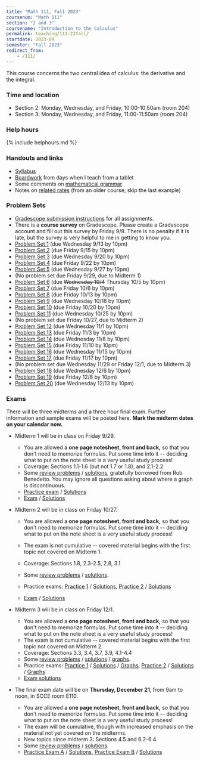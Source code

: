 ```yaml
---
title: "Math 111, Fall 2023"
coursenum: "Math 111"
section: "2 and 3"
coursename: "Introduction to the Calculus"
permalink: teaching/111-23fall/
startdate: 2023-09
semester: "Fall 2023"
redirect_from:
    - /111/
---
```


This course concerns the two central idea of calculus: the derivative and the integral.


### Time and location
* Section 2: Monday, Wednesday, and Friday, 10:00-10:50am (room 204)
* Section 3: Monday, Wednesday, and Friday, 11:00-11:50am (room 204)

### Help hours

{% include helphours.md %}

### Handouts and links
* [Syllabus](handouts/syllabus.pdf)
* [Boardwork](https://www.dropbox.com/scl/fo/nshvu9eb85zbvh8h90sbb/h?rlkey=qkv7vahdm4dghy8ch90ls2b92&dl=0) from days when I teach from a tablet
* Some comments on [mathematical grammar](handouts/grammar.pdf)
* Notes on [related rates](../math1a/lecture22.pdf) (from an older course; skip the last example)

### Problem Sets
* [Gradescope submission instructions](handouts/gsinfo.pdf) for all assignments.
* There is a **course survey** on Gradescope. Please create a Gradescope account and fill out this survey by Friday 9/8. There is no penalty if it is late, but the survey is very helpful to me in getting to know you.
* [Problem Set 1](psets/pset1.pdf) (due Wednesday 9/13 by 10pm)
* [Problem Set 2](psets/pset2.pdf) (due Friday 9/15 by 10pm)
* [Problem Set 3](psets/pset3.pdf) (due Wednesday 9/20 by 10pm)
* [Problem Set 4](psets/pset4.pdf) (due Friday 9/22 by 10pm)
* [Problem Set 5](psets/pset5.pdf) (due Wednesday 9/27 by 10pm)
* (No problem set due Friday 9/29, due to Midterm 1)
* [Problem Set 6](psets/pset6.pdf) (due ~~Wednesday 10/4~~ Thursday 10/5 by 10pm)
* [Problem Set 7](psets/pset7.pdf) (due Friday 10/6 by 10pm)
* [Problem Set 8](psets/pset8.pdf) (due Friday 10/13 by 10pm)
* [Problem Set 9](psets/pset9.pdf) (due Wednesday 10/18 by 10pm)
* [Problem Set 10](psets/pset10.pdf) (due Friday 10/20 by 10pm)
* [Problem Set 11](psets/pset11.pdf) (due Wednesday 10/25 by 10pm)
* (No problem set due Friday 10/27, due to Midterm 2)
* [Problem Set 12](psets/pset12.pdf) (due Wednesday 11/1 by 10pm)
* [Problem Set 13](psets/pset13.pdf) (due Friday 11/3 by 10pm)
* [Problem Set 14](psets/pset14.pdf) (due Wednesday 11/8 by 10pm)
* [Problem Set 15](psets/pset15.pdf) (due Friday 11/10 by 10pm)
* [Problem Set 16](psets/pset16.pdf) (due Wednesday 11/15 by 10pm)
* [Problem Set 17](psets/pset17.pdf) (due Friday 11/17 by 10pm)
* (No problem set due Wednesday 11/29 or Friday 12/1, due to Midterm 3)
* [Problem Set 18](psets/pset18.pdf) (due Wednesday 12/6 by 10pm)
* [Problem Set 19](psets/pset19.pdf) (due Friday 12/8 by 10pm)
* [Problem Set 20](psets/pset20.pdf) (due Wednesday 12/13 by 10pm)

### Exams
There will be three midterms and a three hour final exam. Further information and sample exams will be posted here. **Mark the midterm dates on your calendar now.**

* Midterm 1 will be in class on Friday 9/29.
    * You are allowed a **one page notesheet, front and back,** so that you don't need to memorize formulas. Put some time into it -- deciding what to put on the note sheet is a very useful study process!
    * Coverage: Sections 1.1-1.6 (but not 1.7 or 1.8), and 2.1-2.2.
    * Some [review problems](exams/practice1.pdf) / [solutions](exams/sol_practice1.pdf), gratefully borrowed from Rob Benedetto. You may ignore all questions asking about where a graph is discontinuous.
    * [Practice exam](exams/midterm1practice1.pdf) / [Solutions](exams/midterm1practice1soln.pdf)
    * [Exam](https://moodle.amherst.edu/pluginfile.php/1079762/mod_resource/content/1/midterm1compact.pdf) / [Solutions](https://moodle.amherst.edu/pluginfile.php/1079763/mod_resource/content/1/midterm1soln.pdf)

* Midterm 2 will be in class on Friday 10/27.
    * You are allowed a **one page notesheet, front and back,** so that you don't need to memorize formulas. Put some time into it -- deciding what to put on the note sheet is a very useful study process!
    * The exam is not cumulative -- covered material begins with the first topic not covered on Midterm 1.
    * Coverage: Sections 1.8, 2.3-2.5, 2.8, 3.1
   
    * Some [review problems](exams/midterm2review.pdf) / [solutions](exams/midterm2reviewSoln.pdf).
    * Practice exams: [Practice 1](exams/midterm2practice1.pdf) / [Solutions](exams/midterm2practice1soln.pdf), [Practice 2](exams/midterm2practice2.pdf) / [Solutions](exams/midterm2practice2soln.pdf)
    * [Exam](https://moodle.amherst.edu/pluginfile.php/1086425/mod_resource/content/1/midterm2compact.pdf) / [Solutions](https://moodle.amherst.edu/pluginfile.php/1086426/mod_resource/content/1/midterm2soln.pdf)

* Midterm 3 will be in class on Friday 12/1.
    * You are allowed a **one page notesheet, front and back,** so that you don't need to memorize formulas. Put some time into it -- deciding what to put on the note sheet is a very useful study process!
    * The exam is not cumulative -- covered material begins with the first topic not covered on Midterm 2.
    * Coverage: Sections 3.3, 3.4, 3.7, 3.9, 4.1-4.4
    * Some [review problems](exams/midterm3review.pdf) / [solutions](exams/midterm3reviewSoln.pdf) / [graphs](exams/midterm3reviewGraphs.pdf).
    * Practice exams: [Practice 1](exams/midterm3practice1.pdf) / [Solutions](exams/midterm3practice1soln.pdf) / [Graphs](exams/midterm3practice1graphs.pdf), [Practice 2](exams/midterm3practice2.pdf) / [Solutions](exams/midterm3practice2soln.pdf) / [Graphs](exams/midterm3practice2graphs.pdf)
    * [Exam solutions](https://moodle.amherst.edu/pluginfile.php/1092929/mod_resource/content/1/midterm3soln.pdf)


* The final exam date will be on **Thursday, December 21**, from 9am to noon, in SCCE room E110.
     * You are allowed a **one page notesheet, front and back,** so that you don't need to memorize formulas. Put some time into it -- deciding what to put on the note sheet is a very useful study process!
    * The exam will be cumulative, though with increased emphasis on the material not yet covered on the midterms. 
    * New topics since midterm 3: Sections 4.5 and 6.2-6.4.
    * Some [review problems](exams/practice4.pdf) / [solutions](exams/sol_prac4.pdf).
    * [Practice Exam A](exams/PracFinalA.pdf) / [Solutions](exams/Sol_PracFinalA.pdf), [Practice Exam B](exams/PracFinalB.pdf) / [Solutions](exams/Sol_PracFinalB.pdf)
